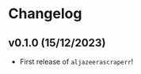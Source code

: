 # Changelog

<!--next-version-placeholder-->

## v0.1.0 (15/12/2023)

- First release of `aljazeerascraperr`!